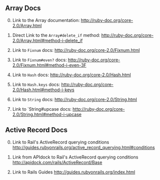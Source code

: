 ## Array Docs

0) Link to the Array documentation: http://ruby-doc.org/core-2.0/Array.html

1) Direct Link to the `Array#delete_if` method: http://ruby-doc.org/core-2.0/Array.html#method-i-delete_if

2) Link to `Fixnum` docs: http://ruby-doc.org/core-2.0/Fixnum.html

3) Link to `Fixnum#even?` docs: http://ruby-doc.org/core-2.0/Fixnum.html#method-i-even-3F

4) Link to `Hash` docs: http://ruby-doc.org/core-2.0/Hash.html

5) Link to `Hash.keys` docs: http://ruby-doc.org/core-2.0/Hash.html#method-i-keys

6) Link to `String` docs: http://ruby-doc.org/core-2.0/String.html

7) Link to `String#upcase docs: http://ruby-doc.org/core-2.0/String.html#method-i-upcase


## Active Record Docs


0) Link to Rail's ActiveRecord querying conditions http://guides.rubyonrails.org/active_record_querying.html#conditions

1) Link from APIdock to Rail's ActiveRecord querying conditions http://apidock.com/rails/ActiveRecord/Base

2) Link to Rails Guides http://guides.rubyonrails.org/index.html
